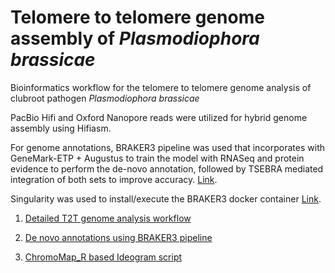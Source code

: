 # Telomere to telomere genome assembly of *Plasmodiophora brassicae*

Bioinformatics workflow for the telomere to telomere genome analysis of clubroot pathogen *Plasmodiophora brassicae*  

PacBio Hifi and Oxford Nanopore reads were utilized for hybrid genome assembly using Hifiasm.

For genome annotations, BRAKER3 pipeline was used that incorporates with GeneMark-ETP + Augustus to train the model with RNASeq and protein evidence to perform the de-novo annotation, followed by TSEBRA mediated integration of both sets to improve accuracy. [Link](https://github.com/Gaius-Augustus/BRAKER).

Singularity was used to install/execute the BRAKER3 docker container [Link](https://hub.docker.com/r/teambraker/braker3).



1. [Detailed T2T genome analysis workflow](https://github.com/M-Asim-Javed/T2T_bioinformatics_workflow/blob/main/1-T2T_genome_assembly_workflow.md)

2. [De novo annotations using BRAKER3 pipeline](https://github.com/M-Asim-Javed/T2T_bioinformatics_workflow/blob/main/2-De_novo_annotations_workflow.md)

3. [ChromoMap_R based Ideogram script](https://github.com/M-Asim-Javed/T2T_bioinformatics_workflow/blob/main/3-R_Ideogram.md)
